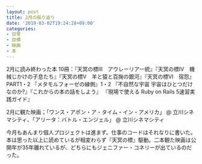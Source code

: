 ```yaml
---
layout: post
title: 2月の振り返り
date: '2019-03-02T19:24:28+09:00'
categories:
- 日常
- 目標
- 映画
- 本
---
```


2月に読み終わった本 10冊：『天冥の標Ⅲ　アウレーリア一統』『天冥の標Ⅳ　機械じかけの子息たち』『天冥の標Ⅴ　羊と猿と百掬の銀河』『天冥の標Ⅵ　宿怨』PART1・2 『メタモルフォーゼの縁側』1・2 『不自然な宇宙 宇宙はひとつだけなのか?』『これからの本の話をしよう』 『現場で使える Ruby on Rails 5速習実践ガイド』

2月に観た映画；「ワンス・アポン・ア・タイム・イン・アメリカ」 @ 立川シネマシティ、「アリータ：バトル・エンジェル」 @ 立川シネマシティ

今月もあんまり個人プロジェクトは進まず。仕事のコードはそれなりに書いた。本は思った以上に読めているが相変わらず『天冥の標』駆動。二本観た映画は公開年が35年離れているが、どちらにもジェニファー・コネリーが出ているのだった。
